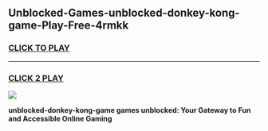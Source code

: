 
## Unblocked-Games-unblocked-donkey-kong-game-Play-Free-4rmkk
<h3>
<a href="https://premium76.site?title=unblocked-donkey-kong-game&ref=09A">CLICK TO PLAY</a></h3>
<hr>

<h3>
<a href="https://premium76.site?title=unblocked-donkey-kong-game&ref=09A">CLICK 2 PLAY</a>
  
</h3>

<a href="https://premium76.site?title=unblocked-donkey-kong-game&ref=09A"><img src="https://clearcache.store/games.png"></a>


**unblocked-donkey-kong-game games unblocked: Your Gateway to Fun and Accessible Online Gaming**
